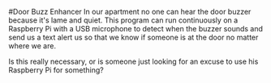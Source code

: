 #Door Buzz Enhancer
In our apartment no one can hear the door buzzer because it's lame and quiet. This program can run continuously on a 
Raspberry Pi with a USB microphone to detect when the buzzer sounds and send us a text alert us so that we know if 
someone is at the door no matter where we are.

Is this really necessary, or is someone just looking for an excuse to use his Raspberry Pi for something?